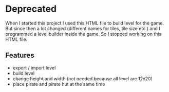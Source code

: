 # Deprecated

When I started this project I used this HTML file to build level for the game. But since then a lot changed (different names for tiles, tile size etc.) and I programmed a level builder inside the game. So I stopped working on this HTML file.

## Features

- export / import level
- build level
- change height and width (not needed because all level are 12x20)
- place pirate and pirate hut at the same time
